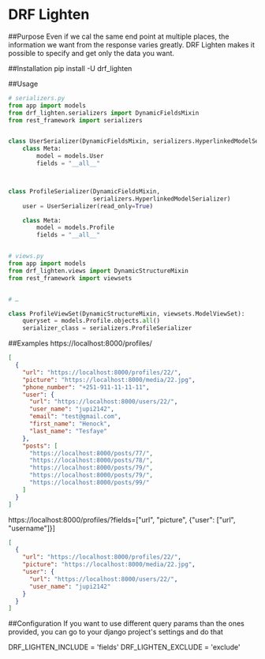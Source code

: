 # DRF Lighten

##Purpose
Even if we cal the same end point at multiple places, the information we want
from the response varies greatly. DRF Lighten makes it possible to specify and
get only the data you want.


##Installation
pip install -U drf_lighten


##Usage
```python
# serializers.py
from app import models
from drf_lighten.serializers import DynamicFieldsMixin
from rest_framework import serializers


class UserSerializer(DynamicFieldsMixin, serializers.HyperlinkedModelSerializer)
    class Meta:
        model = models.User
        fields = "__all__"



class ProfileSerializer(DynamicFieldsMixin,
                        serializers.HyperlinkedModelSerializer)
    user = UserSerializer(read_only=True)

    class Meta:
        model = models.Profile
        fields = "__all__"


# views.py
from app import models
from drf_lighten.views import DynamicStructureMixin
from rest_framework import viewsets


# …

class ProfileViewSet(DynamicStructureMixin, viewsets.ModelViewSet):
    queryset = models.Profile.objects.all()
    serializer_class = serializers.ProfileSerializer

```

##Examples
https://localhost:8000/profiles/
```json
[
  {
    "url": "https://localhost:8000/profiles/22/",
    "picture": "https://localhost:8000/media/22.jpg",
    "phone_number": "+251-911-11-11-11",
    "user": {
      "url": "https://localhost:8000/users/22/",
      "user_name": "jupi2142",
      "email": "test@gmail.com",
      "first_name": "Henock",
      "last_name": "Tesfaye"
    },
    "posts": [
      "https://localhost:8000/posts/77/",
      "https://localhost:8000/posts/78/",
      "https://localhost:8000/posts/79/",
      "https://localhost:8000/posts/79/",
      "https://localhost:8000/posts/99/"
    ]
  }
]
```

https://localhost:8000/profiles/?fields=["url", "picture", {"user": ["url", "username"]}]
```json
[
  {
    "url": "https://localhost:8000/profiles/22/",
    "picture": "https://localhost:8000/media/22.jpg",
    "user": {
      "url": "https://localhost:8000/users/22/",
      "user_name": "jupi2142"
    }
  }
]
```


##Configuration
If you want to use different query params than the ones provided, you can go to your django project's settings and do that

DRF_LIGHTEN_INCLUDE = 'fields'
DRF_LIGHTEN_EXCLUDE = 'exclude'
